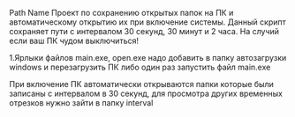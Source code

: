 Path Name
Проект по сохранению открытых папок на ПК и автоматическому открытию их при включение системы. Данный скрипт сохраняет пути с интервалом 30 секунд, 30 минут и 2 часа. На случий если ваш ПК чудом выключиться!

1.Ярлыки файлов main.exe, open.exe надо добавить в папку автозагрузки windows и перезагрузить ПК либо один раз запустить файл main.exe

При включение ПК автоматически открываются папки которые были записаны с интервалом в 30 секунд, для просмотра других временных отрезков нужно зайти в папку interval
